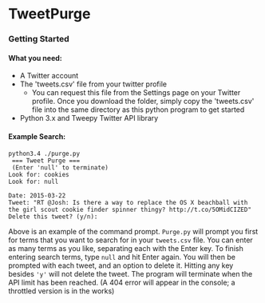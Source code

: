 # TweetPurge
### Getting Started
#### What you need:
- A Twitter account
- The 'tweets.csv' file from your twitter profile
  - You can request this file from the Settings page on your Twitter profile. 
    Once you download the folder, simply copy the 'tweets.csv' file into the same 
    directory as this python program to get started
- Python 3.x and Tweepy Twitter API library

#### Example Search:
```
python3.4 ./purge.py
 === Tweet Purge ===
 (Enter 'null' to terminate)
Look for: cookies
Look for: null

Date: 2015-03-22
Tweet: "RT @Josh: Is there a way to replace the OS X beachball with the girl scout cookie finder spinner thingy? http://t.co/5OMidCIZED"
Delete this tweet? (y/n): 
```
Above is an example of the command prompt. ```Purge.py``` 
will prompt you first for terms that you want to search for in your ```tweets.csv``` file.
You can enter as many terms as you like, separating each with the Enter key. 
To finish entering search terms, type ```null``` and hit Enter again.
You will then be prompted with each tweet, and an option to delete it. Hitting any key besides ```'y'``` will not delete the tweet. 
The program will terminate when the API limit has been reached. (A 404 error will appear in the console; a throttled version is in the works)
